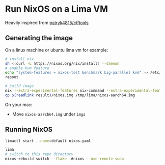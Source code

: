 # Run NixOS on a Lima VM
Heavily inspired from [patryk4815/ctftools](https://github.com/patryk4815/ctftools/tree/master/lima-vm)

## Generating the image
On a linux machine or ubuntu lima vm for example:

```bash
# install nix
sh <(curl -L https://nixos.org/nix/install) --daemon
# enable kvm feature
echo "system-features = nixos-test benchmark big-parallel kvm" >> /etc/nix/nix.conf
reboot

# build image
nix --extra-experimental-features nix-command --extra-experimental-features flakes build .#packages.aarch64-linux.img
cp $(readlink result)/nixos.img /tmp/lima/nixos-aarch64.img
```

On your mac:
* Move `nixos-aarch64.img` under `imgs`

## Running NixOS
```bash
limactl start --name=default nixos.yaml

lima
# switch to this repo directory
nixos-rebuild switch --flake .#nixos --use-remote-sudo
```


